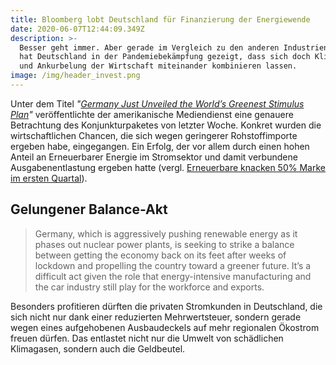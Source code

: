 ```yaml
---
title: Bloomberg lobt Deutschland für Finanzierung der Energiewende
date: 2020-06-07T12:44:09.349Z
description: >-
  Besser geht immer. Aber gerade im Vergleich zu den anderen Industrienationen
  hat Deutschland in der Pandemiebekämpfung gezeigt, dass sich doch Klimaziele
  und Ankurbelung der Wirtschaft miteinander kombinieren lassen.
image: /img/header_invest.png
---
```

Unter dem Titel _"_[_Germany Just Unveiled the World’s Greenest Stimulus Plan_](https://www.bloomberg.com/news/articles/2020-06-05/germany-s-recovery-fund-gets-green-hue-with-its-focus-on-climate)_"_ veröffentlichte der amerikanische Mediendienst eine genauere Betrachtung des Konjunkturpaketes von letzter Woche. Konkret wurden die wirtschaftlichen Chancen, die sich wegen geringerer Rohstoffimporte ergeben habe, eingegangen. Ein Erfolg, der vor allem durch einen hohen Anteil an Erneuerbarer Energie im Stromsektor und damit verbundene Ausgabenentlastung ergeben hatte (vergl. [Erneuerbare knacken 50% Marke im ersten Quartal](https://corrently.blog/post/erneuerbare-knacken-im-ersten-quartal-2020-die-50-marke/)).

## Gelungener Balance-Akt

> Germany, which is aggressively pushing renewable energy as it phases out nuclear power plants, is seeking to strike a balance between getting the economy back on its feet after weeks of lockdown and propelling the country toward a greener future. It’s a difficult act given the role that energy-intensive manufacturing and the car industry still play for the workforce and exports.

Besonders profitieren dürften die privaten Stromkunden in Deutschland, die sich nicht nur dank einer reduzierten Mehrwertsteuer, sondern gerade wegen eines aufgehobenen Ausbaudeckels auf mehr regionalen Ökostrom freuen dürfen. Das entlastet nicht nur die Umwelt von schädlichen Klimagasen, sondern auch die Geldbeutel.
